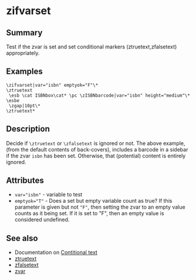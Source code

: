 # zifvarset

## Summary
Test if the zvar is set and set conditional markers (ztruetext,zfalsetext) appropriately.

## Examples
```
\zifvarset|var="isbn" emptyok="F"\*
\ztruetext
 \esb \cat ISBNbox\cat* \pc \zISBNbarcode|var="isbn" height="medium"\* \esbe
 \zgap|10pt\*
\ztruetext*
```
## Description
Decide if `\ztruetext` or `\zfalsetext` is ignored or not.
The above example, (from the default contents of back-covers), includes a
barcode in a sidebar if the zvar `isbn` has been set. Otherwise, that
(potential) content is entirely ignored.

## Attributes
* `var="isbn"` - variable to test
* `emptyok="T"` - Does a set but empty variable count as true? If this parameter is given but not `"F"`, then setting the zvar to an empty value counts as it being set. If it is set to "F", then an empty value is considered undefined.

## See also
* Documentation on [Contitional text](conditional.md)
* [ztruetext](ztruetext.md)
* [zfalsetext](zfalsetext.md)
* [zvar](zvar.md)

